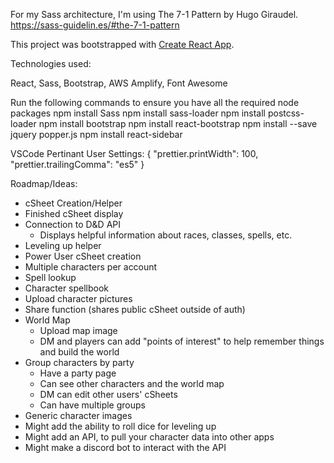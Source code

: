 For my Sass architecture, I'm using The 7-1 Pattern by Hugo Giraudel.
https://sass-guidelin.es/#the-7-1-pattern

This project was bootstrapped with [Create React App](https://github.com/facebookincubator/create-react-app).

Technologies used:

React, Sass, Bootstrap, AWS Amplify, Font Awesome

Run the following commands to ensure you have all the required node packages
npm install Sass
npm install sass-loader
npm install postcss-loader
npm install bootstrap
npm install react-bootstrap
npm install --save jquery popper.js
npm install react-sidebar

VSCode Pertinant User Settings:
{
"prettier.printWidth": 100,
"prettier.trailingComma": "es5"
}

Roadmap/Ideas:

- cSheet Creation/Helper
- Finished cSheet display
- Connection to D&D API
  - Displays helpful information about races, classes, spells, etc.
- Leveling up helper
- Power User cSheet creation
- Multiple characters per account
- Spell lookup
- Character spellbook
- Upload character pictures
- Share function (shares public cSheet outside of auth)
- World Map
  - Upload map image
  - DM and players can add "points of interest" to help remember things and build the world
- Group characters by party
  - Have a party page
  - Can see other characters and the world map
  - DM can edit other users' cSheets
  - Can have multiple groups
- Generic character images
- Might add the ability to roll dice for leveling up
- Might add an API, to pull your character data into other apps
- Might make a discord bot to interact with the API
